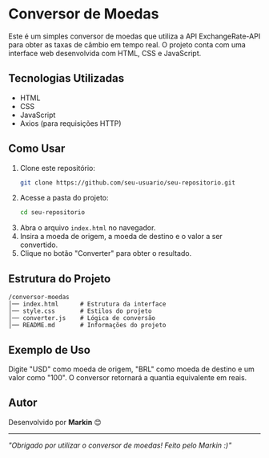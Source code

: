 # Conversor de Moedas

Este é um simples conversor de moedas que utiliza a API ExchangeRate-API para obter as taxas de câmbio em tempo real. O projeto conta com uma interface web desenvolvida com HTML, CSS e JavaScript.

## Tecnologias Utilizadas
- HTML
- CSS
- JavaScript
- Axios (para requisições HTTP)

## Como Usar
1. Clone este repositório:
   ```bash
   git clone https://github.com/seu-usuario/seu-repositorio.git
   ```
2. Acesse a pasta do projeto:
   ```bash
   cd seu-repositorio
   ```
3. Abra o arquivo `index.html` no navegador.
4. Insira a moeda de origem, a moeda de destino e o valor a ser convertido.
5. Clique no botão "Converter" para obter o resultado.

## Estrutura do Projeto
```
/conversor-moedas
│── index.html      # Estrutura da interface
│── style.css       # Estilos do projeto
│── converter.js    # Lógica de conversão
│── README.md       # Informações do projeto
```

## Exemplo de Uso
Digite "USD" como moeda de origem, "BRL" como moeda de destino e um valor como "100". O conversor retornará a quantia equivalente em reais.

## Autor
Desenvolvido por **Markin** 😊

---
_"Obrigado por utilizar o conversor de moedas! Feito pelo Markin :)"_


